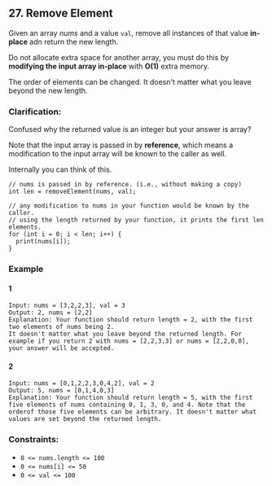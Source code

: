 ## 27. Remove Element
Given an array *nums* and a value `val`, remove all instances of that value **in-place** adn return the new length.

Do not allocate extra space for another array, you must do this by **modifying the input array in-place** with **O(1)** extra memory.

The order of elements can be changed. It doesn't matter what you leave beyond the new length.

### Clarification:
Confused why the returned value is an integer but your answer is array?

Note that the input array is passed in by **reference**, which means a modification to the input array will be known to the caller as well.

Internally you can think of this.

```
// nums is passed in by reference. (i.e., without making a copy)
int len = removeElement(nums, val);

// any modification to nums in your function would be known by the caller.
// using the length returned by your function, it prints the first len elements.
for (int i = 0; i < len; i++) {
  print(nums[i]);
}
```

### Example
#### 1
```
Input: nums = [3,2,2,3], val = 3
Output: 2, nums = [2,2]
Explanation: Your function should return length = 2, with the first two elements of nums being 2.
It doesn't matter what you leave beyond the returned length. For example if you return 2 with nums = [2,2,3,3] or nums = [2,2,0,0], your answer will be accepted.
```

#### 2
```
Input: nums = [0,1,2,2,3,0,4,2], val = 2
Output: 5, nums = [0,1,4,0,3]
Explanation: Your function should return length = 5, with the first five elements of nums containing 0, 1, 3, 0, and 4. Note that the orderof those five elements can be arbitrary. It doesn't matter what values are set beyond the returned length.
```

### Constraints:
- `0 <= nums.length <= 100`
- `0 <= nums[i] <= 50`
- `0 <= val <= 100`
